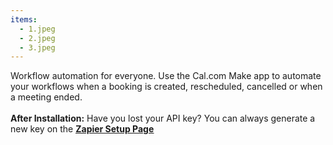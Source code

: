 ```yaml
---
items:
  - 1.jpeg
  - 2.jpeg
  - 3.jpeg
---
```


Workflow automation for everyone. Use the Cal.com Make app to automate your workflows when a booking is created, rescheduled, cancelled or when a meeting ended.<br /><br />**After Installation:** Have you lost your API key? You can always generate a new key on the <a href="/apps/make/setup">**<ins>Zapier Setup Page</ins>**</a>